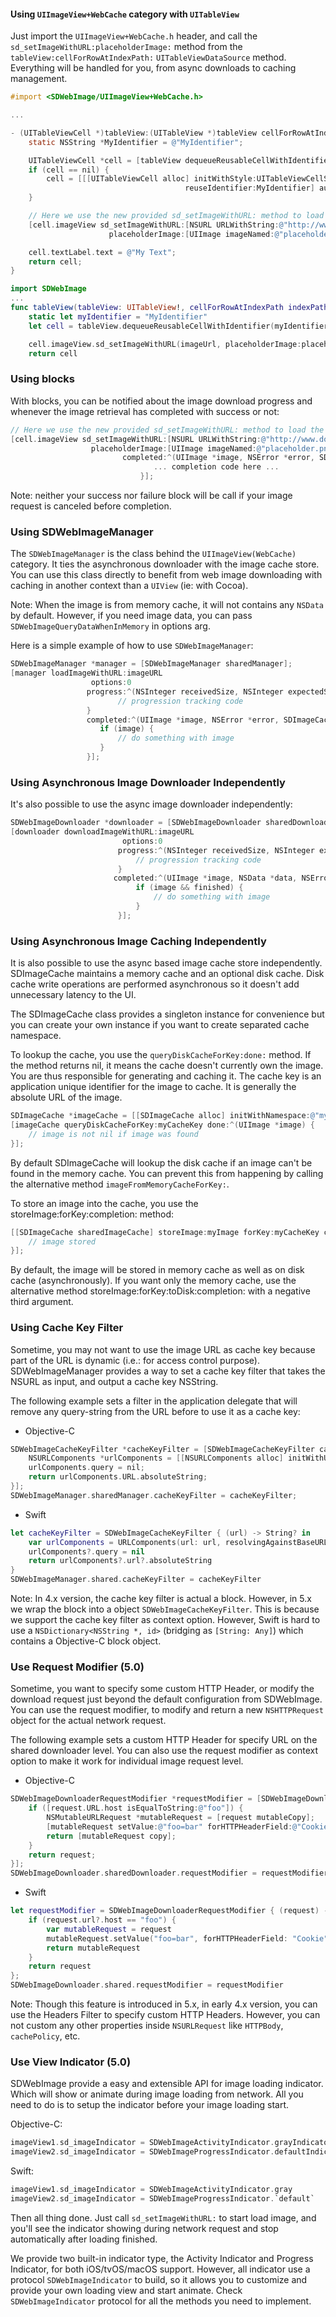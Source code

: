 #### Using `UIImageView+WebCache` category with `UITableView`

Just import the `UIImageView+WebCache.h` header, and call the `sd_setImageWithURL:placeholderImage:`
method from the `tableView:cellForRowAtIndexPath:` `UITableViewDataSource` method. Everything will be
handled for you, from async downloads to caching management.

```objective-c
#import <SDWebImage/UIImageView+WebCache.h>

...

- (UITableViewCell *)tableView:(UITableView *)tableView cellForRowAtIndexPath:(NSIndexPath *)indexPath {
    static NSString *MyIdentifier = @"MyIdentifier";

    UITableViewCell *cell = [tableView dequeueReusableCellWithIdentifier:MyIdentifier];
    if (cell == nil) {
        cell = [[[UITableViewCell alloc] initWithStyle:UITableViewCellStyleDefault
                                       reuseIdentifier:MyIdentifier] autorelease];
    }

    // Here we use the new provided sd_setImageWithURL: method to load the web image
    [cell.imageView sd_setImageWithURL:[NSURL URLWithString:@"http://www.domain.com/path/to/image.jpg"]
                      placeholderImage:[UIImage imageNamed:@"placeholder.png"]];

    cell.textLabel.text = @"My Text";
    return cell;
}
```

```swift
import SDWebImage
...
func tableView(tableView: UITableView!, cellForRowAtIndexPath indexPath: NSIndexPath!) -> UITableViewCell! {
    static let myIdentifier = "MyIdentifier"
    let cell = tableView.dequeueReusableCellWithIdentifier(myIdentifier, forIndexPath: indexPath) as UITableViewCell

    cell.imageView.sd_setImageWithURL(imageUrl, placeholderImage:placeholderImage)
    return cell
```

### Using blocks

With blocks, you can be notified about the image download progress and whenever the image retrieval has completed with success or not:

```objective-c
// Here we use the new provided sd_setImageWithURL: method to load the web image
[cell.imageView sd_setImageWithURL:[NSURL URLWithString:@"http://www.domain.com/path/to/image.jpg"]
                  placeholderImage:[UIImage imageNamed:@"placeholder.png"]
                         completed:^(UIImage *image, NSError *error, SDImageCacheType cacheType, NSURL *imageURL) {
                                ... completion code here ...
                             }];
```

Note: neither your success nor failure block will be call if your image request is canceled before completion.

### Using SDWebImageManager

The `SDWebImageManager` is the class behind the `UIImageView(WebCache)` category. It ties the asynchronous downloader with the image cache store. You can use this class directly to benefit from web image downloading with caching in another context than a `UIView` (ie: with Cocoa).

Note: When the image is from memory cache, it will not contains any `NSData` by default. However, if you need image data, you can pass `SDWebImageQueryDataWhenInMemory` in options arg.

Here is a simple example of how to use `SDWebImageManager`:

```objective-c
SDWebImageManager *manager = [SDWebImageManager sharedManager];
[manager loadImageWithURL:imageURL
                  options:0
                 progress:^(NSInteger receivedSize, NSInteger expectedSize) {
                        // progression tracking code
                 }
                 completed:^(UIImage *image, NSError *error, SDImageCacheType cacheType, BOOL finished, NSURL *imageURL) {
                    if (image) {
                        // do something with image
                    }
                 }];
```

### Using Asynchronous Image Downloader Independently

It's also possible to use the async image downloader independently:

```objective-c
SDWebImageDownloader *downloader = [SDWebImageDownloader sharedDownloader];
[downloader downloadImageWithURL:imageURL
                         options:0
                        progress:^(NSInteger receivedSize, NSInteger expectedSize) {
                            // progression tracking code
                        }
                       completed:^(UIImage *image, NSData *data, NSError *error, BOOL finished) {
                            if (image && finished) {
                                // do something with image
                            }
                        }];
```

### Using Asynchronous Image Caching Independently

It is also possible to use the async based image cache store independently. SDImageCache
maintains a memory cache and an optional disk cache. Disk cache write operations are performed
asynchronous so it doesn't add unnecessary latency to the UI.

The SDImageCache class provides a singleton instance for convenience but you can create your own
instance if you want to create separated cache namespace.

To lookup the cache, you use the `queryDiskCacheForKey:done:` method. If the method returns nil, it means the cache
doesn't currently own the image. You are thus responsible for generating and caching it. The cache
key is an application unique identifier for the image to cache. It is generally the absolute URL of
the image.

```objective-c
SDImageCache *imageCache = [[SDImageCache alloc] initWithNamespace:@"myNamespace"];
[imageCache queryDiskCacheForKey:myCacheKey done:^(UIImage *image) {
    // image is not nil if image was found
}];
```

By default SDImageCache will lookup the disk cache if an image can't be found in the memory cache.
You can prevent this from happening by calling the alternative method `imageFromMemoryCacheForKey:`.

To store an image into the cache, you use the storeImage:forKey:completion: method:

```objective-c
[[SDImageCache sharedImageCache] storeImage:myImage forKey:myCacheKey completion:^{
    // image stored
}];
```

By default, the image will be stored in memory cache as well as on disk cache (asynchronously). If
you want only the memory cache, use the alternative method storeImage:forKey:toDisk:completion: with a negative
third argument.

### Using Cache Key Filter

Sometime, you may not want to use the image URL as cache key because part of the URL is dynamic
(i.e.: for access control purpose). SDWebImageManager provides a way to set a cache key filter that
takes the NSURL as input, and output a cache key NSString.

The following example sets a filter in the application delegate that will remove any query-string from
the URL before to use it as a cache key:

+ Objective-C

```objectivec
SDWebImageCacheKeyFilter *cacheKeyFilter = [SDWebImageCacheKeyFilter cacheKeyFilterWithBlock:^NSString * _Nullable(NSURL * _Nonnull url) {
    NSURLComponents *urlComponents = [[NSURLComponents alloc] initWithURL:url resolvingAgainstBaseURL:NO];
    urlComponents.query = nil;
    return urlComponents.URL.absoluteString;
}];
SDWebImageManager.sharedManager.cacheKeyFilter = cacheKeyFilter;
```

+ Swift

```swift
let cacheKeyFilter = SDWebImageCacheKeyFilter { (url) -> String? in
    var urlComponents = URLComponents(url: url, resolvingAgainstBaseURL: false)
    urlComponents?.query = nil
    return urlComponents?.url?.absoluteString
}
SDWebImageManager.shared.cacheKeyFilter = cacheKeyFilter
```

Note: In 4.x version, the cache key filter is actual a block. However, in 5.x we wrap the block into a object `SDWebImageCacheKeyFilter`. This is because we support the cache key filter as context option. However, Swift is hard to use a `NSDictionary<NSString *, id>` (bridging as `[String: Any]`) which contains a Objective-C block object.

### Use Request Modifier (5.0)
Sometime, you want to specify some custom HTTP Header, or modify the download request just beyond the default configuration from SDWebImage. You can use the request modifier, to modify and return a new `NSHTTPRequest` object for the actual network request.

The following example sets a custom HTTP Header for specify URL on the shared downloader level. You can also use the request modifier as context option to make it work for individual image request level.

+ Objective-C

```objectivec
SDWebImageDownloaderRequestModifier *requestModifier = [SDWebImageDownloaderRequestModifier requestModifierWithBlock:^NSURLRequest * _Nullable(NSURLRequest * _Nonnull request) {
    if ([request.URL.host isEqualToString:@"foo"]) {
        NSMutableURLRequest *mutableRequest = [request mutableCopy];
        [mutableRequest setValue:@"foo=bar" forHTTPHeaderField:@"Cookie"];
        return [mutableRequest copy];
    }
    return request;
}];
SDWebImageDownloader.sharedDownloader.requestModifier = requestModifier;
```

+ Swift

```swift
let requestModifier = SDWebImageDownloaderRequestModifier { (request) -> URLRequest? in
    if (request.url?.host == "foo") {
        var mutableRequest = request
        mutableRequest.setValue("foo=bar", forHTTPHeaderField: "Cookie")
        return mutableRequest
    }
    return request
};
SDWebImageDownloader.shared.requestModifier = requestModifier
```

Note: Though this feature is introduced in 5.x, in early 4.x version, you can use the Headers Filter to specify custom HTTP Headers. However, you can not custom any other properties inside `NSURLRequest` like `HTTPBody`, `cachePolicy`, etc.

### Use View Indicator (5.0)
SDWebImage provide a easy and extensible API for image loading indicator. Which will show or animate during image loading from network. All you need to do is to setup the indicator before your image loading start.

Objective-C:

```objective-c
imageView1.sd_imageIndicator = SDWebImageActivityIndicator.grayIndicator;
imageView2.sd_imageIndicator = SDWebImageProgressIndicator.defaultIndicator;
```

Swift:

```swift
imageView1.sd_imageIndicator = SDWebImageActivityIndicator.gray
imageView2.sd_imageIndicator = SDWebImageProgressIndicator.`default`
```

Then all thing done. Just call `sd_setImageWithURL:` to start load image, and you'll see the indicator showing during network request and stop automatically after loading finished.

We provide two built-in indicator type, the Activity Indicator and Progress Indicator, for both iOS/tvOS/macOS support. However, all indicator use a protocol `SDWebImageIndicator` to build, so it allows you to customize and provide your own loading view and start animate. Check `SDWebImageIndicator` protocol for all the methods you need to implement.

